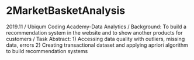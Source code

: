# 2MarketBasketAnalysis
2019.11 / Ubiqum Coding Academy-Data Analytics / Background: To build a recommendation system in the website and to show another products for customers / Task Abstract: 1) Accessing data quality with outliers, missing data, errors 2) Creating transactional dataset and applying apriori algorithm to build recommendation systems

